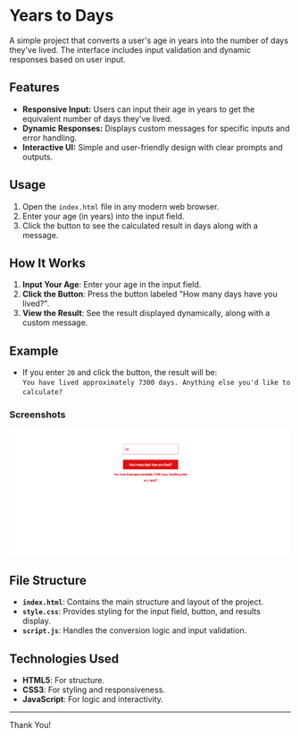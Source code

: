 # Years to Days

A simple project that converts a user's age in years into the number of days they've lived. The interface includes input validation and dynamic responses based on user input.


## Features

- **Responsive Input:** Users can input their age in years to get the equivalent number of days they've lived.
- **Dynamic Responses:** Displays custom messages for specific inputs and error handling.
- **Interactive UI:** Simple and user-friendly design with clear prompts and outputs.

## Usage

1. Open the `index.html` file in any modern web browser.
2. Enter your age (in years) into the input field.
3. Click the button to see the calculated result in days along with a message.

## How It Works

1. **Input Your Age**: Enter your age in the input field.
2. **Click the Button**: Press the button labeled "How many days have you lived?".
3. **View the Result**: See the result displayed dynamically, along with a custom message.


## Example

- If you enter `20` and click the button, the result will be:  
   `You have lived approximately 7300 days. Anything else you'd like to calculate?`

### Screenshots

![Screenshot](image.png)


## File Structure

- **`index.html`**: Contains the main structure and layout of the project.
- **`style.css`**: Provides styling for the input field, button, and results display.
- **`script.js`**: Handles the conversion logic and input validation.


## Technologies Used

- **HTML5**: For structure.
- **CSS3**: For styling and responsiveness.
- **JavaScript**: For logic and interactivity.

---
Thank You!
